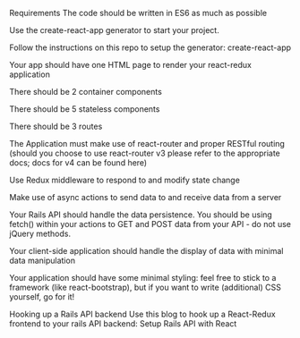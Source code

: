 Requirements
The code should be written in ES6 as much as possible

Use the create-react-app generator to start your project.

Follow the instructions on this repo to setup the generator: create-react-app

Your app should have one HTML page to render your react-redux application

There should be 2 container components

There should be 5 stateless components

There should be 3 routes

The Application must make use of react-router and proper RESTful routing (should you choose to use react-router v3 please refer to the appropriate docs; docs for v4 can be found here)

Use Redux middleware to respond to and modify state change

Make use of async actions to send data to and receive data from a server

Your Rails API should handle the data persistence. You should be using fetch() within your actions to GET and POST data from your API - do not use jQuery methods.

Your client-side application should handle the display of data with minimal data manipulation

Your application should have some minimal styling: feel free to stick to a framework (like react-bootstrap), but if you want to write (additional) CSS yourself, go for it!



Hooking up a Rails API backend
Use this blog to hook up a React-Redux frontend to your rails API backend: Setup Rails API with React

